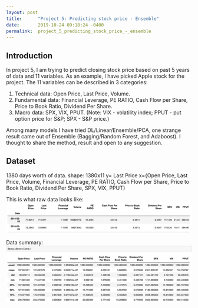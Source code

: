```yaml
---
layout: post
title:      "Project 5: Predicting stock price - Ensemble"
date:       2019-10-24 09:18:24 -0400
permalink:  project_5_predicting_stock_price_-_ensemble
---
```


## Introduction
In project 5, I am trying to predict closing stock price based on past 5 years of data and 11 variables. As an example, I have picked Apple stock for the project. The 11 variables can be described in 3 categories: 
1) Technical data: Open Price, Last Price, Volume.
2) Fundamental data: Financial Leverage, PE RATIO, Cash Flow per Share, Price to Book Ratio, Dividend Per Share. 
3) Macro data: SPX, VIX, PPUT. (Note: VIX - volatility index; PPUT - put option price for S&P; SPX - S&P price.)

Among many models I have tried DL/Linear/Ensemble/PCA, one strange result came out of Ensemble (Bagging/Random Forest, and Adaboost). I thought to share the method, result and open to any suggestion.

## Dataset
1380 days worth of data.  shape: 1380x11
y= Last Price
x={Open Price, Last Price, Volume, Financial Leverage, PE RATIO, Cash Flow per Share, Price to Book Ratio, Dividend Per Share, SPX, VIX, PPUT}

This is what raw data looks like:
![](https://raw.githubusercontent.com/alexxlu/Project5/master/Images/data%20head().png)

Data summary:
![](https://raw.githubusercontent.com/alexxlu/Project5/master/Images/data%20describe().png)








